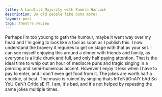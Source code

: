 ```yaml
---
title: A Landfill Majority with Pamela Hancock
description: Do old people like puns more?
layout: post
tags: theatre review
---
```


Perhaps I'm too youong to geth the humour, maybe it went way over my head and I'm going to look like a fool as soon as I publish this. I now understand the bravery it requires to get on stage with that as your set.
I can see myself enjoying this around a dinner with friends and family, as everyone is a little drunk and full, and only half paying attention. That is the ideal time to whip out an hour of mediocre puns and tragic singing in a piercing and semi-humerous accent. However I enjoy it less when I have to pay to enter, and I don't even get food from it.
The jokes are worth half a chuckle, at best. The music is ruined by singing thats InTeNtiOnAlY bAd So YoU CaN't CrItIcIsE iT. I am, it's bad, and it's not helped by repeating the same jokes multiple times.